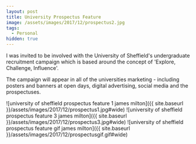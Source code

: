 ```yaml
---
layout: post
title: University Prospectus Feature
image: /assets/images/2017/12/prospectus2.jpg
tags:
  - Personal
hidden: true
---
```


I was invited to be involved with the University of Sheffield's undergraduate recruitment campaign which is based around the concept of 'Explore, Challenge, Influence'.

The campaign will appear in all of the universities marketing - including posters and banners at open days, digital advertising, social media and the prospectuses.

![university of sheffield prospectus feature 1 james milton]({{ site.baseurl }}/assets/images/2017/12/prospectus1.jpg#wide)
![university of sheffield prospectus feature 3 james milton]({{ site.baseurl }}/assets/images/2017/12/prospectus3.jpg#wide)
![university of sheffield prospectus feature gif james milton]({{ site.baseurl }}/assets/images/2017/12/prospectusgif.gif#wide)
